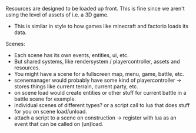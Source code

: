 Resources are designed to be loaded up front. This is fine since we aren't using the level of assets of i.e. a 3D game.
- This is similar in style to how games like minecraft and factorio loads its data.

Scenes:
- Each scene has its own events, entities, ui, etc.
- But shared systems, like rendersystem / playercontroller, assets and resources.
- You might have a scene for a fullscreen map, menu, game, battle, etc.
- scenemanager would probably have some kind of playercontroller -> stores things like current terrain, current party, etc.
- on scene load would create entities or other stuff for current battle in a battle scene for example.
- individual scenes of different types? or a script call to lua that does stuff for you on scene load/unload.
- attach a script to a scene on construction -> register with lua as an event that can be called on (un)load.
